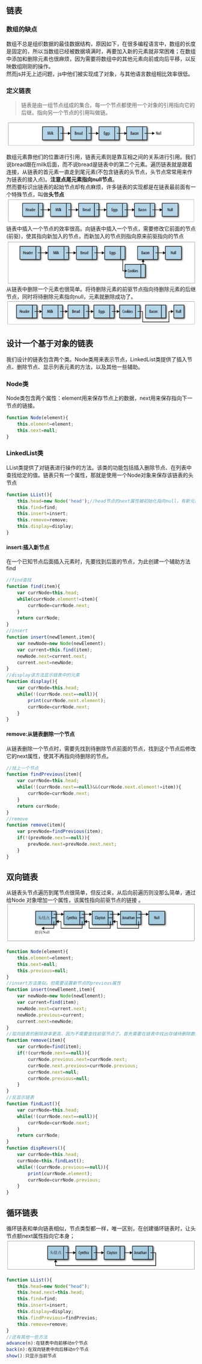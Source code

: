 ## 链表

### 数组的缺点
数组不总是组织数据的最佳数据结构，原因如下，在很多编程语言中，数组的长度是固定的，所以当数组已经被数据填满时，再要加入新的元素就非常困难；在数组中添加和删除元素也很麻烦，因为需要将数组中的其他元素向前或向后平移，以反映数组刚刚的操作。<br>
然而js并无上述问题，js中他们被实现成了对象，与其他语言数组相比效率很低。

### 定义链表
> 链表是由一组节点组成的集合。每一个节点都使用一个对象的引用指向它的后继。指向另一个节点的引用叫做链。

![链表](../../static/images/dsa/lianbiao.jpg)

数组元素靠他们的位置进行引用，链表元素则是靠互相之间的关系进行引用。我们说bread跟在milk后面，而不说bread是链表中的第二个元素。遍历链表就是跟着连接，从链表的首元素一直走到尾元素(不包含链表的头节点，头节点常常用来作为链表的接入点)。**注意点尾元素指向null节点**。<br>
然而要标识出链表的起始节点却有点麻烦，许多链表的实现都是在链表最前面有一个特殊节点，叫做**头节点**
![有头链表](../../static/images/dsa/header-lianbiao.jpg)
链表中插入一个节点的效率很高。向链表中插入一个节点，需要修改它前面的节点(前驱)，使其指向新加入的节点，而新加入的节点则指向原来前驱指向的节点
![插入](../../static/images/dsa/insert-cookie.jpg)
从链表中删除一个元素也很简单。将待删除元素的前驱节点指向待删除元素的后继节点，同时将待删除元素指向null，元素就删除成功了。
![删除](../../static/images/dsa/delete-bacon.jpg)

## 设计一个基于对象的链表

我们设计的链表包含两个类。Node类用来表示节点，LinkedList类提供了插入节点、删除节点、显示列表元素的方法，以及其他一些辅助。

### Node类
Node类包含两个属性：element用来保存节点上的数据，next用来保存指向下一节点的链接。
```js
function Node(element){
    this.element=element;
    this.next=null;
}
```
### LinkedList类
LList类提供了对链表进行操作的方法。该类的功能包括插入删除节点、在列表中查找给定的值。链表只有一个属性，那就是使用一个Node对象来保存该链表的头节点
```js
function LList(){
    this.head=new Node('head');//head节点的next属性被初始化指向null，有新元素插入时next指向新元素
    this.find=find;
    this.insert=insert;
    this.remove=remove;
    this.display=display;
}
```
#### insert:插入新节点
在一个已知节点后面插入元素时，先要找到后面的节点，为此创建一个辅助方法find
```js
//find查找
function find(item){
    var currNode=this.head;
    while(currNode.element!=item){
        currNode=currNode.next;
    }
    return currNode;
}
//insert
function insert(newElement,item){
    var newNode=new Node(newElement);
    var current=this.find(item);
    newNode.next=current.next;
    current.next=newNode;
}
//display该方法显示链表中的元素
function display(){
    var currNode=this.head;
    while(!(currNode.next==null)){
        print(currNode.next.element);
        currNode=currNode.next;
    }
}
```
#### remove:从链表删除一个节点
从链表删除一个节点时，需要先找到待删除节点前面的节点，找到这个节点后修改它的next属性，使其不再指向待删除的节点。
```js
//找上一个节点
function findPrevious(item){
    var currNode=this.head;
    while(!(currNode.next==null)&&(currNode.next.element!=item)){
        currNode=currNode.next;
    }
    return currNode;
}
//remove
function remove(item){
    var prevNode=findPrevious(item);
    if(!(prevNode.next==null)){
        prevNode.next=prevNode.next.next;
    }
}

```

## 双向链表
从链表头节点遍历到尾节点很简单，但反过来，从后向前遍历则没那么简单，通过给Node 对象增加一个属性，该属性指向前驱节点的链接 。
![双向链表](../../static/images/dsa/shuangxiang-lianbiao.jpg)

```js
function Node(element){
    this.element=element;
    this.next=null;
    this.previous=null;
}
//insert方法类似，但需要设置新节点的previous属性
function insert(newElement,item){
    var newNode=new Node(newElement);
    var current=find(item);
    newNode.next=current.next;
    newNode.previous=current;
    current.next=newNode;
}
//双向链表的删除效率更高，因为不需要查找前驱节点了。首先需要在链表中找出存储待删除数据的节点，然后设置该节点前驱的next属性，使其指向待删除节点的后继，设置该节点的后继的previous指向 待删除节点的前驱。
function remove(item){
    var currNode=find(item);
    if(!(currNode.next==null)){
        currNode.previous.next=currNode.next;
        currNode.next.previous=currNode.previous;
        currNode.next=null;
        currNode.previous=null;
    }
}   
//反显示链表
function findLast(){
    var currNode=this.head;
    while(!(currNode.next==null)){
        currNode=currNode.next;
    }
    return currNode;
}
function dispRevers(){
    var currNode=this.head;
    currNode=this.findLast();
    while(!(currNode.previous==null)){
        print(currNode.element);
        currNode=currNode.previous;
    }
}
```

## 循环链表
循环链表和单向链表相似，节点类型都一样，唯一区别，在创建循环链表时，让头节点额next属性指向它本身；
![循环链表](../../static/images/dsa/loop-lianbiao.jpg)

```js
function LList(){
    this.head=new Node("head");
    this.head.next=this.head;
    this.find=find;
    this.insert=insert;
    this.display=display;
    this.findPrevious=findPrevios;
    this.remove=remove;
}
//还有其他一些方法
advance(n):在链表中向前移动n个节点
back(n):在双向链表中向后移动n个节点
show():只显示当前节点
```